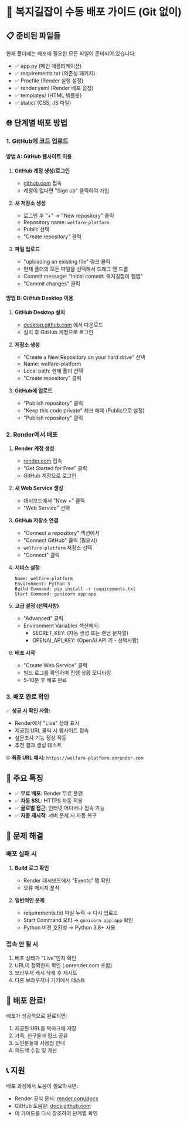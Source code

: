 # 🚀 복지길잡이 수동 배포 가이드 (Git 없이)

## 📋 준비된 파일들
현재 폴더에는 배포에 필요한 모든 파일이 준비되어 있습니다:
- ✅ app.py (메인 애플리케이션)
- ✅ requirements.txt (의존성 패키지)
- ✅ Procfile (Render 실행 설정)
- ✅ render.yaml (Render 배포 설정)
- ✅ templates/ (HTML 템플릿)
- ✅ static/ (CSS, JS 파일)

## 🌐 단계별 배포 방법

### 1. GitHub에 코드 업로드

#### 방법 A: GitHub 웹사이트 이용
1. **GitHub 계정 생성/로그인**
   - [github.com](https://github.com) 접속
   - 계정이 없다면 "Sign up" 클릭하여 가입

2. **새 저장소 생성**
   - 로그인 후 "+" → "New repository" 클릭
   - Repository name: `welfare-platform`
   - Public 선택
   - "Create repository" 클릭

3. **파일 업로드**
   - "uploading an existing file" 링크 클릭
   - 현재 폴더의 모든 파일을 선택해서 드래그 앤 드롭
   - Commit message: "Initial commit: 복지길잡이 웹앱"
   - "Commit changes" 클릭

#### 방법 B: GitHub Desktop 이용
1. **GitHub Desktop 설치**
   - [desktop.github.com](https://desktop.github.com) 에서 다운로드
   - 설치 후 GitHub 계정으로 로그인

2. **저장소 생성**
   - "Create a New Repository on your hard drive" 선택
   - Name: welfare-platform
   - Local path: 현재 폴더 선택
   - "Create repository" 클릭

3. **GitHub에 업로드**
   - "Publish repository" 클릭
   - "Keep this code private" 체크 해제 (Public으로 설정)
   - "Publish repository" 클릭

### 2. Render에서 배포

1. **Render 계정 생성**
   - [render.com](https://render.com) 접속
   - "Get Started for Free" 클릭
   - GitHub 계정으로 로그인

2. **새 Web Service 생성**
   - 대시보드에서 "New +" 클릭
   - "Web Service" 선택

3. **GitHub 저장소 연결**
   - "Connect a repository" 섹션에서
   - "Connect GitHub" 클릭 (필요시)
   - `welfare-platform` 저장소 선택
   - "Connect" 클릭

4. **서비스 설정**
   ```
   Name: welfare-platform
   Environment: Python 3
   Build Command: pip install -r requirements.txt
   Start Command: gunicorn app:app
   ```

5. **고급 설정 (선택사항)**
   - "Advanced" 클릭
   - Environment Variables 섹션에서:
     - SECRET_KEY: (자동 생성 또는 랜덤 문자열)
     - OPENAI_API_KEY: (OpenAI API 키 - 선택사항)

6. **배포 시작**
   - "Create Web Service" 클릭
   - 빌드 로그를 확인하며 진행 상황 모니터링
   - 5-10분 후 배포 완료

### 3. 배포 완료 확인

✅ **성공 시 확인 사항:**
- Render에서 "Live" 상태 표시
- 제공된 URL 클릭 시 웹사이트 접속
- 설문조사 기능 정상 작동
- 추천 결과 생성 테스트

🌐 **최종 URL 예시:**
`https://welfare-platform.onrender.com`

## 📝 주요 특징

- ✅ **무료 배포**: Render 무료 플랜
- ✅ **자동 SSL**: HTTPS 자동 적용  
- ✅ **글로벌 접근**: 인터넷 어디서나 접속 가능
- ✅ **자동 재시작**: 서버 문제 시 자동 복구

## 🔧 문제 해결

### 배포 실패 시
1. **Build 로그 확인**
   - Render 대시보드에서 "Events" 탭 확인
   - 오류 메시지 분석

2. **일반적인 문제**
   - requirements.txt 파일 누락 → 다시 업로드
   - Start Command 오타 → `gunicorn app:app` 확인
   - Python 버전 호환성 → Python 3.8+ 사용

### 접속 안 될 시
1. 배포 상태가 "Live"인지 확인
2. URL이 정확한지 확인 (.onrender.com 포함)
3. 브라우저 캐시 삭제 후 재시도
4. 다른 브라우저나 기기에서 테스트

## 🎉 배포 완료!

배포가 성공적으로 완료되면:
1. 제공된 URL을 북마크에 저장
2. 가족, 친구들과 링크 공유
3. 노인분들께 사용법 안내
4. 피드백 수집 및 개선

## 📞 지원

배포 과정에서 도움이 필요하시면:
- Render 공식 문서: [render.com/docs](https://render.com/docs)
- GitHub 도움말: [docs.github.com](https://docs.github.com)
- 이 가이드를 다시 참조하여 단계별 확인 
